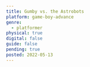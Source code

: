 ```yaml
---
title: Gumby vs. the Astrobots
platform: game-boy-advance
genre:
  - platformer
physical: true
digital: false
guide: false
pending: true
posted: 2022-05-13
---
```

